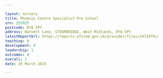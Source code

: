 ```yaml
---

layout: nursery
title: Phoenix Centre Specialist Pre School
urn: 253925
postcode: DY8 5PY
address: Barnett Lane, STOURBRIDGE, West Midlands, DY8 5PY
latestReportUrl: https://reports.ofsted.gov.uk/provider/files/2472974/urn/253925.pdf
teaching: 0
development: 0
leadership: 1
outcomes: 0
overall: 1
date: 26 March 2015

---
```

